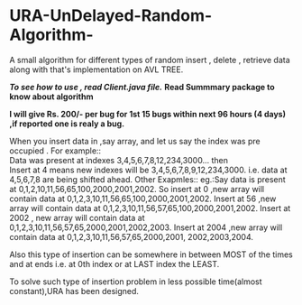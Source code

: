# URA-UnDelayed-Random-Algorithm-
A small algorithm for different types of random insert , delete , retrieve data along with that's implementation on AVL TREE.

<b><i>To see how to use , read Client.java file.</i></b>
<b>Read Summmary package to know about algorithm</b>

<b>I will give Rs. 200/- per bug for 1st 15 bugs within next 96 hours (4 days) ,if reported one is realy a bug.</b> 

When you insert data in ,say array, and let us say the index was pre occupied .
For example::<br>
Data was present at indexes 3,4,5,6,7,8,12,234,3000... then <br>
Insert at 4 means new indexes will be 3,4,5,6,7,8,9,12,234,3000. i.e. data at 4,5,6,7,8 are being shifted ahead.
Other Exapmles::
eg.:Say data is present at 0,1,2,10,11,56,65,100,2000,2001,2002.
So insert at   0 ,new array will contain data at 0,1,2,3,10,11,56,65,100,2000,2001,2002.
Insert at 56 ,new array will contain data at 0,1,2,3,10,11,56,57,65,100,2000,2001,2002.
Insert at 2002 , new array will contain data at 0,1,2,3,10,11,56,57,65,2000,2001,2002,2003.
Insert at 2004 ,new array will contain data at 0,1,2,3,10,11,56,57,65,2000,2001, 2002,2003,2004.

Also  this type of insertion can  be somewhere in between MOST of the times  and at ends i.e. at 0th index or at LAST index the LEAST.

To solve such type of insertion problem in less possible time(almost constant),URA has been designed.


